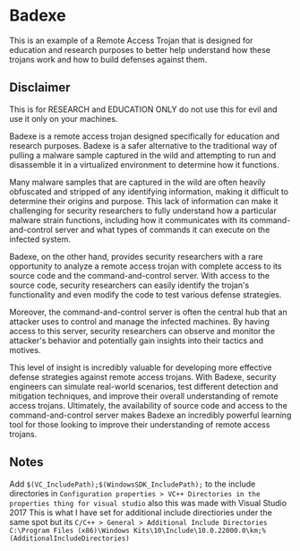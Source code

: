 # Badexe
This is an example of a Remote Access Trojan that is designed for education and research purposes to better help understand how these trojans work and how to build defenses against them.

## Disclaimer
This is for RESEARCH and EDUCATION ONLY do not use this for evil and use it only on your machines.

Badexe is a remote access trojan designed specifically for education and research purposes. Badexe is a safer alternative to the traditional way of pulling a malware sample captured in the wild and attempting to run and disassemble it in a virtualized environment to determine how it functions. 

Many malware samples that are captured in the wild are often heavily obfuscated and stripped of any identifying information, making it difficult to determine their origins and purpose. This lack of information can make it challenging for security researchers to fully understand how a particular malware strain functions, including how it communicates with its command-and-control server and what types of commands it can execute on the infected system.

Badexe, on the other hand, provides security researchers with a rare opportunity to analyze a remote access trojan with complete access to its source code and the command-and-control server. With access to the source code, security researchers can easily identify the trojan's functionality and even modify the code to test various defense strategies.

Moreover, the command-and-control server is often the central hub that an attacker uses to control and manage the infected machines. By having access to this server, security researchers can observe and monitor the attacker's behavior and potentially gain insights into their tactics and motives.

This level of insight is incredibly valuable for developing more effective defense strategies against remote access trojans. With Badexe, security engineers can simulate real-world scenarios, test different detection and mitigation techniques, and improve their overall understanding of remote access trojans. Ultimately, the availability of source code and access to the command-and-control server makes Badexe an incredibly powerful learning tool for those looking to improve their understanding of remote access trojans.

## Notes
Add ```$(VC_IncludePath);$(WindowsSDK_IncludePath);``` to the include directories in ```Configuration properties > VC++ Directories in the properties thing for visual studio```
also this was made with Visual Studio 2017
This is what I have set for additional include directiories under the same spot but its ```C/C++ > General > Additional Include Directories``` ```C:\Program Files (x86)\Windows Kits\10\Include\10.0.22000.0\km;%(AdditionalIncludeDirectories)```
